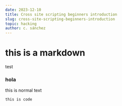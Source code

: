 ```yaml
---
date: 2023-12-10
title: Cross site scripting beginners introduction 
slug: cross-site-scripting-beginners-introduction 
topic: hacking
author: c. sánchez
---
```


# this is a markdown
test

### hola
this is normal text

```
this is code
```